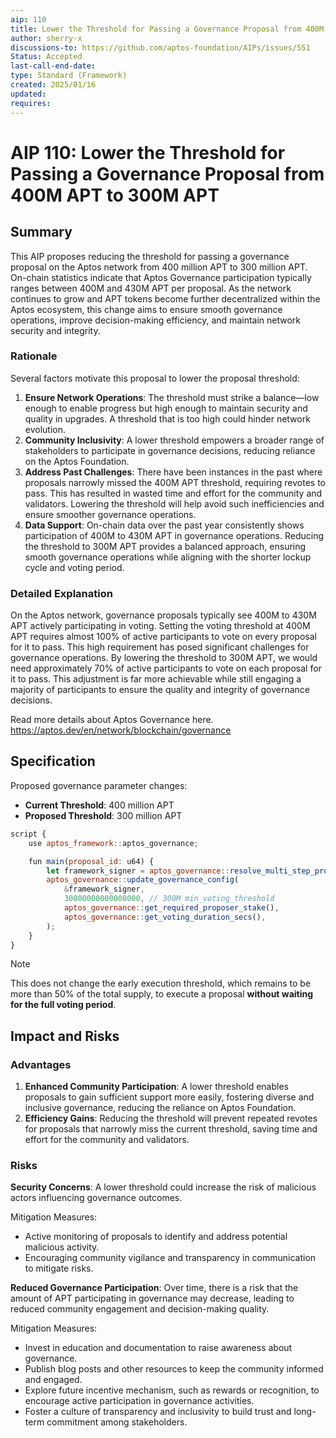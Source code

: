 ```yaml
---
aip: 110
title: Lower the Threshold for Passing a Governance Proposal from 400M APT to 300M APT
author: sherry-x
discussions-to: https://github.com/aptos-foundation/AIPs/issues/551
Status: Accepted
last-call-end-date:
type: Standard (Framework)
created: 2025/01/16
updated: 
requires:
---
```


# AIP 110: Lower the Threshold for Passing a Governance Proposal from 400M APT to 300M APT

## Summary

This AIP proposes reducing the threshold for passing a governance proposal on the Aptos network from 400 million APT to 300 million APT. On-chain statistics indicate that Aptos Governance participation typically ranges between 400M and 430M APT per proposal. As the network continues to grow and APT tokens become further decentralized within the Aptos ecosystem, this change aims to ensure smooth governance operations, improve decision-making efficiency, and maintain network security and integrity.

### Rationale

Several factors motivate this proposal to lower the proposal threshold:

1. **Ensure Network Operations**: The threshold must strike a balance—low enough to enable progress but high enough to maintain security and quality in upgrades. A threshold that is too high could hinder network evolution.
2. **Community Inclusivity**: A lower threshold empowers a broader range of stakeholders to participate in governance decisions, reducing reliance on the Aptos Foundation.
3. **Address Past Challenges**: There have been instances in the past where proposals narrowly missed the 400M APT threshold, requiring revotes to pass. This has resulted in wasted time and effort for the community and validators. Lowering the threshold will help avoid such inefficiencies and ensure smoother governance operations.
4. **Data Support**: On-chain data over the past year consistently shows participation of 400M to 430M APT in governance operations. Reducing the threshold to 300M APT provides a balanced approach, ensuring smooth governance operations while aligning with the shorter lockup cycle and voting period.

### Detailed Explanation

On the Aptos network, governance proposals typically see 400M to 430M APT actively participating in voting. Setting the voting threshold at 400M APT requires almost 100% of active participants to vote on every proposal for it to pass. This high requirement has posed significant challenges for governance operations. By lowering the threshold to 300M APT, we would need approximately 70% of active participants to vote on each proposal for it to pass. This adjustment is far more achievable while still engaging a majority of participants to ensure the quality and integrity of governance decisions.

Read more details about Aptos Governance here. https://aptos.dev/en/network/blockchain/governance

## Specification

Proposed governance parameter changes:

- **Current Threshold**: 400 million APT
- **Proposed Threshold**: 300 million APT

```jsx
script {
    use aptos_framework::aptos_governance;

    fun main(proposal_id: u64) {
        let framework_signer = aptos_governance::resolve_multi_step_proposal(proposal_id, @0x1, vector::empty<u8>());
        aptos_governance::update_governance_config(
            &framework_signer,
            30000000000000000, // 300M min_voting_threshold
            aptos_governance::get_required_proposer_stake(),
            aptos_governance::get_voting_duration_secs(),
        );
    }
}
```

> [!NOTE]
> This does not change the early execution threshold, which remains to be more than 50% of the total supply, to execute a proposal **without waiting for the full voting period**.


## Impact and Risks

### Advantages

1. **Enhanced Community Participation**: A lower threshold enables proposals to gain sufficient support more easily, fostering diverse and inclusive governance, reducing the reliance on Aptos Foundation.
2. **Efficiency Gains**: Reducing the threshold will prevent repeated revotes for proposals that narrowly miss the current threshold, saving time and effort for the community and validators.

### Risks

**Security Concerns**: A lower threshold could increase the risk of malicious actors influencing governance outcomes.

Mitigation Measures:

- Active monitoring of proposals to identify and address potential malicious activity.
- Encouraging community vigilance and transparency in communication to mitigate risks.

**Reduced Governance Participation**: Over time, there is a risk that the amount of APT participating in governance may decrease, leading to reduced community engagement and decision-making quality.

Mitigation Measures:

- Invest in education and documentation to raise awareness about governance.
- Publish blog posts and other resources to keep the community informed and engaged.
- Explore future incentive mechanism, such as rewards or recognition, to encourage active participation in governance activities.
- Foster a culture of transparency and inclusivity to build trust and long-term commitment among stakeholders.
